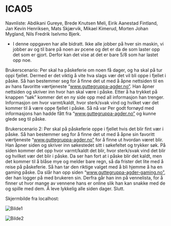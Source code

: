 # ICA05

Navnliste: Abdikani Gureye, Brede Knutsen Meli, Eirik Aanestad Fintland, Jan Kevin Henriksen, Mats Skjærvik, Mikael Kimerud, Morten Johan Mygland, Nils Fredrik Iselvmo Bjerk.

- I denne oppgaven har alle bidratt. Ikke alle jobber på hver sin maskin, vi jobber av og til bare på noen av pcene og det er da de som laster opp det som er gjort. Derfor kan det vise at det er bare 5/8 som har lastet opp noe. 

Brukerscenario:
Per skal ha påskeferie om noen få dager, og ha skal på tur oppi fjellet. Dermed er det viktig å vite hva slags vær det vil bli oppe i fjellet i påske. Så han bestemmer seg for å finne det ut med å åpne nettsiden til en av hans favoritte værtjeneste “www.guttegruppa-agder.no”. Han åpner nettsiden og skriver inn hvor han skal være i påske. Etter å ha trykket på knappen “søk” kommer det en ny side opp med all informasjon han trenger. Informasjon om hvor varmt/kaldt, hvor sterk/svak vind og hvilket vær det kommer til å være oppe fjellet i påske. Så nå var Per godt fornøyd med informasjons han hadde fått fra “www.guttegruppa-agder.no” og kunne glede seg til påske. 


Brukerscenario 2: 
Per skal på påskeferie oppe i fjellet hvis det blir fint vær i påske. Så han bestemmer seg for å finne det ut med å åpne sin favoritt værtjeneste “www.guttegruppa-agder.no” for å finne ut hvordan været blir. Han åpner siden og skriver inn søkestedet sitt i søkefeltet og trykker søk. På siden kommer det opp hvor varmt/kaldt det blir, hvor sterk/svak vind det blir og hvilket vær det blir i påske. Da ser han fort at i påske blir det kaldt, men det kommer til å blåse mye og melder bare regn, så da frister det lite med å reise på påskeferie. Så han tar den riktige valget med å bli hjemme å ha en gaming påske. Da slår han opp siden “www.guttegruppa-agder-gaming.no”, der han logger på med brukeren sin. Derfra går han inn på vennelista, for å finner ut hvor mange av vennene hans er online slik han kan snakke med de og spille med dem. Å leve lykkelig alle siden dager. Slutt.

Skjermbilde fra localhost:

![Bilde1](https://i.gyazo.com/07ebc278cb0ce47d693aa395c7ec1a22.png)


![Bilde2](https://i.gyazo.com/20ef26c2f2fd8ff413031871741f95d1.png)
